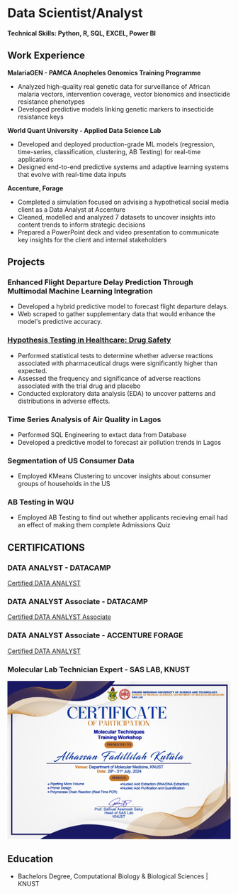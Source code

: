 # Data Scientist/Analyst

#### Technical Skills: Python, R, SQL, EXCEL, Power BI

## Work Experience
**MalariaGEN - PAMCA Anopheles Genomics Training Programme**
- Analyzed high-quality real genetic data for surveillance of African malaria vectors, intervention coverage, vector bionomics and insecticide resistance phenotypes
- Developed predictive models linking genetic markers to insecticide resistance keys

**World Quant University - Applied Data Science Lab** 
- Developed and deployed production-grade ML models (regression, time-series, classification, clustering, AB Testing) for real-time applications
- Designed end-to-end predictive systems and adaptive learning systems that evolve with real-time data inputs

**Accenture, Forage**
- Completed a simulation focused on advising a hypothetical social media client as a Data Analyst at Accenture
- Cleaned, modelled and analyzed 7 datasets to uncover insights into content trends to inform strategic decisions
- Prepared a PowerPoint deck and video presentation to communicate key insights for the client and internal stakeholders


## Projects
### Enhanced Flight Departure Delay Prediction Through Multimodal Machine Learning Integration
- Developed a hybrid predictive model to forecast flight departure delays.
- Web scraped to gather supplementary data that would enhance the model's predictive accuracy. 

### [Hypothesis Testing in Healthcare: Drug Safety](https://github.com/fadil-bi/Hypothesis-Testing-in-Healthcare.git)
- Performed statistical tests to determine whether adverse reactions associated with pharmaceutical drugs were significantly higher than expected.
- Assessed the frequency and significance of adverse reactions associated with the trial drug and placebo
- Conducted exploratory data analysis (EDA) to uncover patterns and distributions in adverse effects.

### Time Series Analysis of Air Quality in Lagos
- Performed SQL Engineering to extact data from Database
- Developed a predictive model to forecast air pollution trends in Lagos

### Segmentation of US Consumer Data
- Employed KMeans Clustering to uncover insights about consumer groups of households in the US

### AB Testing in WQU
- Employed AB Testing to find out whether applicants recieving email had an effect of making them complete Admissions Quiz

## CERTIFICATIONS
### DATA ANALYST - DATACAMP 
[Certified DATA ANALYST](https://www.datacamp.com/certificate/DA0024474928436)

### DATA ANALYST Associate - DATACAMP 
[Certified DATA ANALYST Associate](https://www.datacamp.com/certificate/DAA0018891905289)

### DATA ANALYST Associate - ACCENTURE FORAGE
[Certified DATA ANALYST](https://forage-uploads-prod.s3.amazonaws.com/completion-certificates/T6kdcdKSTfg2aotxT/hzmoNKtzvAzXsEqx8_T6kdcdKSTfg2aotxT_e7v4fXnqogi7NFpgW_1746462587905_completion_certificate.pdf)

### Molecular Lab Technician Expert - SAS LAB, KNUST
![Molecular Lab Technician Expert](assets/molecular_techniques_workshop_certificate.jpg)

## Education
- Bachelors Degree, Computational Biology & Biological Sciences | KNUST

